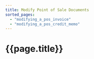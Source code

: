 ```yaml
---
title: Modify Point of Sale Documents
sorted_pages:
  - "modifying_a_pos_invoice"
  - "modifying_a_pos_credit_memo"
---
```

# {{page.title}}
